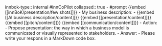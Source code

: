 innbok-type:: internal
#innCoPilot
collapsed:: true
	- #prompt {{embed [[innBoK/presentation/few shots]]}}
		- My business description:
		- {{embed [[AI business description/content]]}} {{embed [[presentation/content]]}} {{embed [[pitch/content]]}} {{embed [[communication/content]]}}
		- Action:
		- Propose presentation: the way in which a business model is communicated or visually represented to stakeholders.
		- Answer:
		- Please write your respons in a MarkDown code box.




